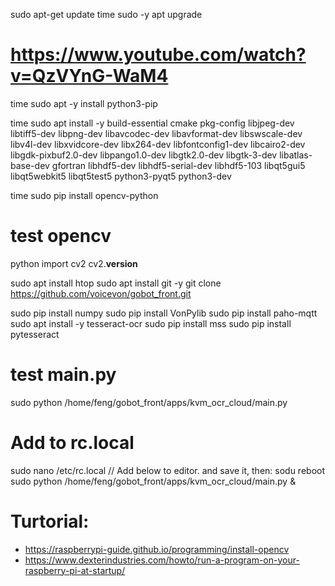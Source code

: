 sudo apt-get update 
time sudo -y apt upgrade 

# https://www.youtube.com/watch?v=QzVYnG-WaM4
time sudo apt -y install python3-pip

time sudo apt install -y build-essential cmake pkg-config libjpeg-dev libtiff5-dev libpng-dev libavcodec-dev libavformat-dev libswscale-dev libv4l-dev libxvidcore-dev libx264-dev libfontconfig1-dev libcairo2-dev libgdk-pixbuf2.0-dev libpango1.0-dev libgtk2.0-dev libgtk-3-dev libatlas-base-dev gfortran libhdf5-dev libhdf5-serial-dev libhdf5-103 libqt5gui5 libqt5webkit5 libqt5test5 python3-pyqt5 python3-dev


time sudo pip install opencv-python

# test opencv
python
import cv2
cv2.__version__


sudo apt install htop
sudo apt install git -y
git clone https://github.com/voicevon/gobot_front.git


sudo pip install numpy
sudo pip install VonPylib 
sudo pip install paho-mqtt
sudo apt install -y tesseract-ocr
sudo pip install mss
sudo pip install pytesseract


# test main.py
sudo python /home/feng/gobot_front/apps/kvm_ocr_cloud/main.py

# Add to rc.local
sudo nano /etc/rc.local
// Add below to editor. and save it, then: sodu reboot
sudo python /home/feng/gobot_front/apps/kvm_ocr_cloud/main.py &


# Turtorial:
* https://raspberrypi-guide.github.io/programming/install-opencv
* https://www.dexterindustries.com/howto/run-a-program-on-your-raspberry-pi-at-startup/